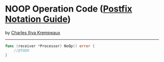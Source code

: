 # NOOP Operation Code ([Postfix Notation Guide](../../README.md))

by [Charles Iliya Krempeaux](http://changelog.ca/)

---

```go
func (receiver *Processor) NoOp() error {
	//@TODO
}
```
